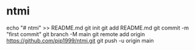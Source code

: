 # ntmi
echo "# ntmi" >> README.md
git init
git add README.md
git commit -m "first commit"
git branch -M main
git remote add origin https://github.com/pip1999/ntmi.git
git push -u origin main
